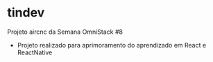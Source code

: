 # tindev
Projeto aircnc da Semana OmniStack #8

* Projeto realizado para aprimoramento do aprendizado em React e ReactNative
